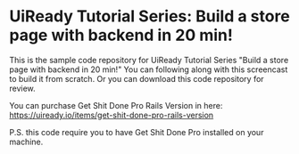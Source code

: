 # UiReady Tutorial Series: Build a store page with backend in 20 min!

This is the sample code repository for UiReady Tutorial Series "Build a store page with backend in 20 min!"
You can following along with this screencast to build it from scratch. Or you can download this code repository for review.

You can purchase Get Shit Done Pro Rails Version in here:
https://uiready.io/items/get-shit-done-pro-rails-version

P.S. this code require you to have Get Shit Done Pro installed on your machine.

